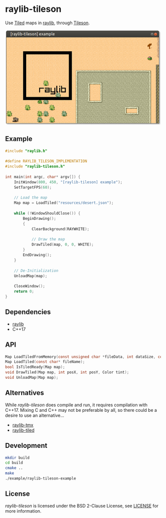 # raylib-tileson

Use [Tiled](https://www.mapeditor.org) maps in [raylib](https://www.raylib.com/), through [Tileson](https://github.com/SSBMTonberry/tileson).

![raylib-tileson Example Screenshot](example/raylib-tileson-example.png)

## Example

``` c
#include "raylib.h"

#define RAYLIB_TILESON_IMPLEMENTATION
#include "raylib-tileson.h"

int main(int argc, char* argv[]) {
    InitWindow(800, 450, "[raylib-tileson] example");
    SetTargetFPS(60);

    // Load the map
    Map map = LoadTiled("resources/desert.json");

    while (!WindowShouldClose()) {
        BeginDrawing();
        {
            ClearBackground(RAYWHITE);

            // Draw the map
            DrawTiled(map, 0, 0, WHITE);
        }
        EndDrawing();
    }

    // De-Initialization
    UnloadMap(map);

    CloseWindow();
    return 0;
}
```

## Dependencies

- [raylib](https://www.raylib.com/)
- C++17

## API

``` c
Map LoadTiledFromMemory(const unsigned char *fileData, int dataSize, const char* baseDir);
Map LoadTiled(const char* fileName);
bool IsTiledReady(Map map);
void DrawTiled(Map map, int posX, int posY, Color tint);
void UnloadMap(Map map);
```

## Alternatives

While *raylib-tileson* does compile and run, it requires compilation with C++17. Mixing C and C++ may not be preferable by all, so there could be a desire to use an alternative...

- [raylib-tmx](https://github.com/RobLoach/raylib-tmx)
- [raylib-tiled](https://github.com/RobLoach/raylib-tiled)

## Development

``` bash
mkdir build
cd build
cmake ..
make
./example/raylib-tileson-example
```

## License

*raylib-tileson* is licensed under the BSD 2-Clause License, see [LICENSE](LICENSE) for more information.
